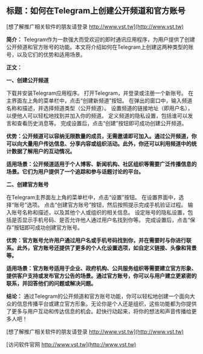## **标题：如何在Telegram上创建公开频道和官方账号**

[想了解推广相关软件的朋友请登录 http://www.vst.tw](http://www.vst.tw)

**简介：**
Telegram作为一款强大而受欢迎的即时通讯应用程序，为用户提供了创建公开频道和官方账号的功能。本文将介绍如何在Telegram上创建这两种类型的账号，以及它们的优势和适用场景。

**正文：**

**一、创建公开频道**

下载并安装Telegram应用程序。
打开Telegram，并登录或注册一个新账号。
在主界面左上角的菜单栏中，点击“创建新频道”按钮。
在弹出的窗口中，输入频道名称和描述，并选择频道类型（公开频道）。
设置频道的链接地址（即用户名），以便他人可以轻松地找到并加入你的频道。
定义频道的隐私设置，包括谁可以发言和查看历史消息等。
完成设置后，点击“创建”按钮即可成功创建公开频道。

**优势：公开频道可以容纳无限数量的成员，无需邀请即可加入。通过公开频道，你可以向大量用户传达信息、分享内容或组织活动。此外，你还可以利用频道中的统计数据了解用户的互动情况。**

**适用场景：公开频道适用于个人博客、新闻机构、社区组织等需要广泛传播信息的场景。它们为用户提供了一个追踪和参与话题讨论的平台。**

**二、创建官方账号**

在Telegram主界面左上角的菜单栏中，点击“设置”按钮。
在设置界面中，选择“账号”选项。
点击“创建官方账号”按钮，然后按照提示完成手机验证过程。
输入账号名称和描述，以及其他个人或组织的相关信息。
设定账号的隐私设置，包括是否显示手机号码、是否允许他人通过用户名找到你等。
完成设置后，点击“保存”按钮即可成功创建官方账号。

**优势：官方账号允许用户通过用户名或手机号码找到你，并在需要时与你进行联系。此外，官方账号还提供了更多的个人化设置选项，如自定义链接、头像和背景等。**

**适用场景：官方账号适用于企业、政府机构、公共服务组织等需要建立官方形象、提供客户支持或发布官方公告的场景。通过官方账号，你可以与用户建立更紧密的联系，并回答他们的问题或解决问题。**

**结论：**
通过Telegram的公开频道和官方账号功能，你可以轻松地创建一个面向大众的信息传播平台或建立官方形象。无论你是个人还是组织，这些功能都为你提供了更多与用户互动和传达信息的机会。赶快行动起来，将你的想法和声音传播给更多人吧！

[想了解推广相关软件的朋友请登录 http://www.vst.tw](http://www.vst.tw)


[访问软件官网 http://www.vst.tw](http://www.vst.tw)
